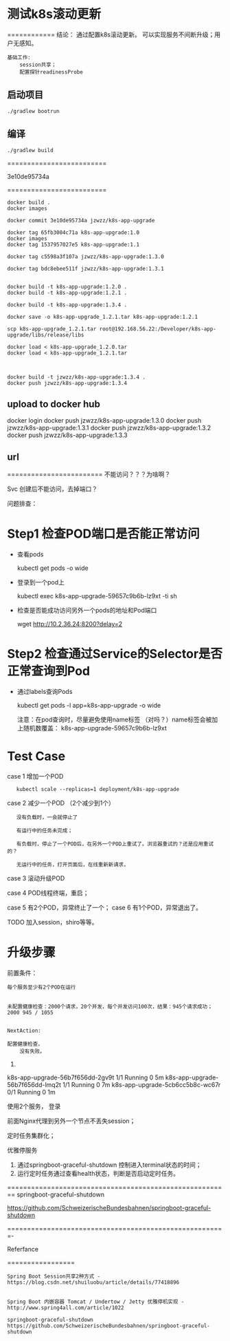 测试k8s滚动更新
======================


============
结论：
    通过配置k8s滚动更新。
    可以实现服务不间断升级；用户无感知。
    
    基础工作:
        session共享；
        配置探针readinessProbe



启动项目
---
    
    ./gradlew bootrun


编译
---
    
    ./gradlew build
    
=========================

3e10de95734a

=========================    
    
    docker build .    
    docker images
    
    docker commit 3e10de95734a jzwzz/k8s-app-upgrade
        
    docker tag 65fb3004c71a k8s-app-upgrade:1.0    
    docker images    
    docker tag 1537957027e5 k8s-app-upgrade:1.1

    docker tag c5598a3f107a jzwzz/k8s-app-upgrade:1.3.0   
     
    docker tag bdc8ebee511f jzwzz/k8s-app-upgrade:1.3.1   


    docker build -t k8s-app-upgrade:1.2.0 .
    docker build -t k8s-app-upgrade:1.2.1 .

    docker build -t k8s-app-upgrade:1.3.4 .

    docker save -o k8s-app-upgrade_1.2.1.tar k8s-app-upgrade:1.2.1
   
    scp k8s-app-upgrade_1.2.1.tar root@192.168.56.22:/Developer/k8s-app-upgrade/libs/release/libs
    
    docker load < k8s-app-upgrade_1.2.0.tar
    docker load < k8s-app-upgrade_1.2.1.tar



    docker build -t jzwzz/k8s-app-upgrade:1.3.4 .
    docker push jzwzz/k8s-app-upgrade:1.3.4


upload to docker hub
--
  docker login
  docker push jzwzz/k8s-app-upgrade:1.3.0
  docker push jzwzz/k8s-app-upgrade:1.3.1
  docker push jzwzz/k8s-app-upgrade:1.3.2
  docker push jzwzz/k8s-app-upgrade:1.3.3



url
---
    

========================
不能访问？？？为啥啊？


Svc 创建后不能访问，去掉端口？




问题排查：

Step1 检查POD端口是否能正常访问
===============================

- 查看pods
    
  
    kubectl get pods -o wide

- 登录到一个pod上
    
  
    kubectl exec k8s-app-upgrade-59657c9b6b-lz9xt -ti sh

- 检查是否能成功访问另外一个pods的地址和Pod端口

  
    wget http://10.2.36.24:8200?delay=2
    
    
    
Step2 检查通过Service的Selector是否正常查询到Pod
===============================

- 通过labels查询Pods


    kubectl get pods -l app=k8s-app-upgrade -o wide

    
    注意：在pod查询时，尽量避免使用name标签
    （对吗？）name标签会被加上随机数覆盖： k8s-app-upgrade-59657c9b6b-lz9xt
    
    
Test Case 
===    
   case 1 增加一个POD
   
       kubectl scale --replicas=1 deployment/k8s-app-upgrade 

   case 2 减少一个POD  （2个减少到1个）
                 
       没有负载时，一会就停止了
        
       有运行中的任务未完成；
   
       有负载时，停止了一个POD后，在另外一个POD上重试了。浏览器重试的？还是应用重试的？ 
  
       无运行中的任务，打开页面后，在线重新新请求，
   case 3 滚动升级POD
   
   case 4 POD线程终端，重启；
   
   case 5 有2个POD，异常终止了一个；
   case 6 有1个POD，异常退出了。
   
   
   TODO
    加入session，shiro等等。
    
    
    
   
升级步骤
===
前置条件：
    
    每个服务至少有2个POD在运行
    
    
    未配置健康检查：2000个请求，20个并发，每个并发访问100次，结果：945个请求成功；
    2000 945 / 1055
    
    
    NextAction:
        
    配置健康检查，
        没有失败。
    
1.
    
k8s-app-upgrade-56b7f656dd-2gv9t   1/1       Running   0          5m
k8s-app-upgrade-56b7f656dd-lmq2t   1/1       Running   0          7m
k8s-app-upgrade-5cb6cc5b8c-wc67r   0/1       Running   0          1m
   
使用2个服务，
    登录
    
前面Nginx代理到另外一个节点不丢失session；


定时任务集群化；
    

优雅停服务
  1. 通过springboot-graceful-shutdown 控制进入terminal状态的时间；
  2. 运行定时任务通过查看health状态，判断是否启动定时任务。


========================================================
springboot-graceful-shutdown

https://github.com/SchweizerischeBundesbahnen/springboot-graceful-shutdown



=======================================================-   
   
   
   
Referfance

=================
 
    Spring Boot Session共享2种方式 - https://blog.csdn.net/shuiluobu/article/details/77418896
    
    
    Spring Boot 内嵌容器 Tomcat / Undertow / Jetty 优雅停机实现 - http://www.spring4all.com/article/1022
    
    springboot-graceful-shutdown https://github.com/SchweizerischeBundesbahnen/springboot-graceful-shutdown